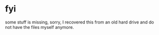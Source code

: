 # fyi
some stuff is missing, sorry, I recovered this from an old hard drive and do not have the files myself anymore.
